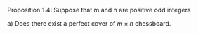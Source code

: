 Proposition 1.4: Suppose that m and n are positive odd integers

a) Does there exist a perfect cover of $m \times n$ chessboard.
